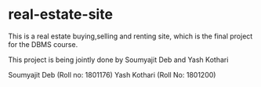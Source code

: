# real-estate-site
This is a real estate buying,selling and renting site, which is the final project for the DBMS course.

This project is being jointly done by Soumyajit Deb and Yash Kothari

Soumyajit Deb (Roll no: 1801176)
Yash Kothari  (Roll No: 1801200)
